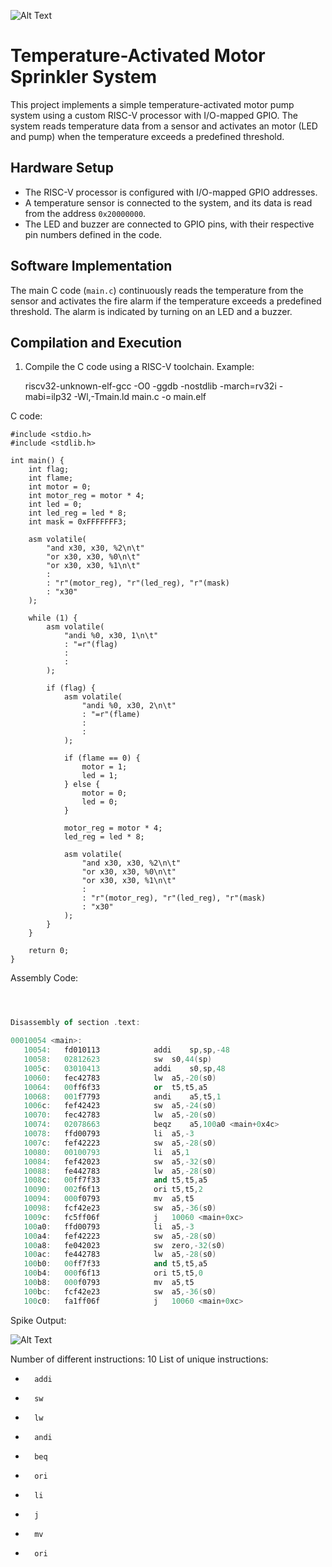 

![Alt Text](1B.png) 


# Temperature-Activated Motor Sprinkler System

This project implements a simple temperature-activated motor pump system using a custom RISC-V processor with I/O-mapped GPIO. The system reads temperature data from a sensor and activates an motor (LED and pump) when the temperature exceeds a predefined threshold.

## Hardware Setup

- The RISC-V processor is configured with I/O-mapped GPIO addresses.
- A temperature sensor is connected to the system, and its data is read from the address `0x20000000`.
- The LED and buzzer are connected to GPIO pins, with their respective pin numbers defined in the code.

## Software Implementation

The main C code (`main.c`) continuously reads the temperature from the sensor and activates the fire alarm if the temperature exceeds a predefined threshold. The alarm is indicated by turning on an LED and a buzzer.

## Compilation and Execution

1. Compile the C code using a RISC-V toolchain. Example:

   riscv32-unknown-elf-gcc -O0 -ggdb -nostdlib -march=rv32i -mabi=ilp32 -Wl,-Tmain.ld main.c -o main.elf





C code:

```
#include <stdio.h>
#include <stdlib.h>

int main() {
    int flag;
    int flame;
    int motor = 0;
    int motor_reg = motor * 4;
    int led = 0;
    int led_reg = led * 8;
    int mask = 0xFFFFFFF3;

    asm volatile(
        "and x30, x30, %2\n\t"
        "or x30, x30, %0\n\t"
        "or x30, x30, %1\n\t"
        :
        : "r"(motor_reg), "r"(led_reg), "r"(mask)
        : "x30"
    );

    while (1) {
        asm volatile(
            "andi %0, x30, 1\n\t"
            : "=r"(flag)
            :
            :
        );

        if (flag) {
            asm volatile(
                "andi %0, x30, 2\n\t"
                : "=r"(flame)
                :
                :
            );

            if (flame == 0) {
                motor = 1;
                led = 1;
            } else {
                motor = 0;
                led = 0;
            }

            motor_reg = motor * 4;
            led_reg = led * 8;

            asm volatile(
                "and x30, x30, %2\n\t"
                "or x30, x30, %0\n\t"
                "or x30, x30, %1\n\t"
                :
                : "r"(motor_reg), "r"(led_reg), "r"(mask)
                : "x30"
            );
        }
    }

    return 0;
}
```



Assembly Code:


```a



Disassembly of section .text:

00010054 <main>:
   10054:	fd010113          	addi	sp,sp,-48
   10058:	02812623          	sw	s0,44(sp)
   1005c:	03010413          	addi	s0,sp,48
   10060:	fec42783          	lw	a5,-20(s0)
   10064:	00ff6f33          	or	t5,t5,a5
   10068:	001f7793          	andi	a5,t5,1
   1006c:	fef42423          	sw	a5,-24(s0)
   10070:	fec42783          	lw	a5,-20(s0)
   10074:	02078663          	beqz	a5,100a0 <main+0x4c>
   10078:	ffd00793          	li	a5,-3
   1007c:	fef42223          	sw	a5,-28(s0)
   10080:	00100793          	li	a5,1
   10084:	fef42023          	sw	a5,-32(s0)
   10088:	fe442783          	lw	a5,-28(s0)
   1008c:	00ff7f33          	and	t5,t5,a5
   10090:	002f6f13          	ori	t5,t5,2
   10094:	000f0793          	mv	a5,t5
   10098:	fcf42e23          	sw	a5,-36(s0)
   1009c:	fc5ff06f          	j	10060 <main+0xc>
   100a0:	ffd00793          	li	a5,-3
   100a4:	fef42223          	sw	a5,-28(s0)
   100a8:	fe042023          	sw	zero,-32(s0)
   100ac:	fe442783          	lw	a5,-28(s0)
   100b0:	00ff7f33          	and	t5,t5,a5
   100b4:	000f6f13          	ori	t5,t5,0
   100b8:	000f0793          	mv	a5,t5
   100bc:	fcf42e23          	sw	a5,-36(s0)
   100c0:	fa1ff06f          	j	10060 <main+0xc>


```


Spike Output:


![Alt Text](1D.png)


 

Number of different instructions: 10
List of unique instructions:
* 		addi
* 		sw
* 		lw
* 		andi
* 		beq
* 		ori
* 		li
* 		j
* 		mv 
* 		ori